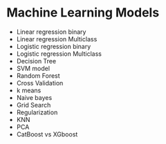 # Machine Learning Models

- Linear regression binary
- Linear regression Multiclass
- Logistic regression binary
- Logistic regression Multiclass
- Decision Tree 
- SVM model
- Random Forest
- Cross Validation
- k means
- Naive bayes
- Grid Search
- Regularization
- KNN
- PCA
- CatBoost vs XGboost